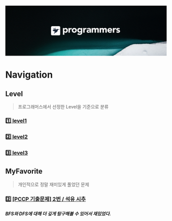 [![background](./background.png)](https://programmers.co.kr/)
# Navigation

## Level
> 프로그래머스에서 선정한 Level을 기준으로 분류
### [1️⃣ level1](./1)
### [2️⃣ level2](./2)
### [3️⃣ level3](./)

## MyFavorite
> 개인적으로 정말 재미있게 풀었던 문제
### [2️⃣ [PCCP 기출문제] 2번 / 석유 시추](./프로그래머스/2/250136. ［PCCP 기출문제］ 2번 ／ 석유 시추)
##### __BFS와 DFS에 대해 더 깊게 탐구해볼 수 있어서 재밌었다.__
